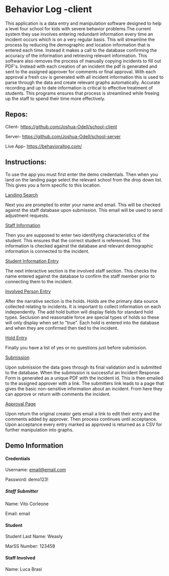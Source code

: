 # Behavior Log -client

This application is a data entry and manipulation software designed to help a level four school for kids with severe behavior problems.The current system they use involves entering redundant information every time an incident occurs which is on a very regular basis. This will streamline the process by reducing the demographic and location information that is entered each time. Instead it makes a call to the database confirming the accuracy of the information and retrieving relevant information. This software also removes the process of manually copying incidents to fill out PDF's. Instead with each creation of an incident the pdf is generated and sent to the assigned approver for comments or final approval. With each approval a fresh csv is generated with all incident information this is used to parse through the data and create relevant graphs automatically. Accurate recording and up to date information is critical to effective treatment of students. This programs ensures that process is streamlined while freeing up the staff to spend their time more effectively.

## Repos:

Client- https://github.com/Joshua-Odell/school-client

Server- https://github.com/Joshua-Odell/school-server

Live App- https://behaviorallog.com/

## Instructions:

To use the app you must first enter the demo credentials. Then when you land on the landing page select the relevant school from the drop down list. This gives you a form specific to this location.

[Landing Search](/Guides/school-selection.jpg)

Next you are prompted to enter your name and email. This will be checked against the staff database upon submission. This email will be used to send adjustment requests.

[Staff Information](/Guides/staff-information.jpg)

Then you are supposed to enter two identifying characteristics of the student. This ensures that the correct student is referenced. This information is checked against the database and relevant demographic information is connected to the incident.

[Student Information Entry](/Guides/student-information.jpg)

The next interactive section is the involved staff section. This checks the name entered against the database to confirm the staff member prior to connecting them to the incident.

[Involved Person Entry](/Guides/involved.jpg)

After the narrative section is the holds. Holds are the primary data source collected relating to incidents. It is important to collect information on each independently. The add hold button will display fields for standard hold types. Seclusion and reasonable force are special types of holds so these will only display when set to "true". Each hold is entered into the database and when they are confirmed then tied to the incident.

[Hold Entry](/Guides/holds.jpg)

Finally you have a list of yes or no questions just before submission.

[Submission](/Guides/submission.jpg)

Upon submission the data goes through its final validation and is submitted to the database. When the submission is successful an Incident Response Form is generated as a unique PDF with the incident id. This is then emailed to the assigned approver with a link. The submitters link leads to a page that gives the basic non-sensitive information about an incident. From here they can approve or return with comments the incident.

[Approval Page](/Guides/approval.jpg)

Upon return the original creator gets email a link to edit their entry and the comments added by approver. Then process continues until acceptance. Upon acceptance every entry marked as approved is returned as a CSV for further manipulation into graphs.

## Demo Information

#### Credentials

Username: email@email.com

Password: demo123!

##### Staff Submitter

Name: Vito Corleone

Email: email

#### Student

Student Last Name: Weasly

MarSS Number: 123458

#### Staff Involved

Name: Luca Brasi
